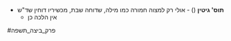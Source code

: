 * **תוס' גיטין** () - אולי רק למצוה חמורה כמו מילה, שדוחה שבת, מכשיריו דוחין שד"ש
	* אין הלכה כן

#פרק_ביצה_תשפה 